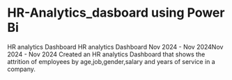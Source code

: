 # HR-Analytics_dasboard using Power Bi
HR analytics Dashboard HR analytics Dashboard Nov 2024 - Nov 2024Nov 2024 - Nov 2024 
Created an HR analytics Dashboard that shows the attrition of employees by age,job,gender,salary and years of service in a company.
